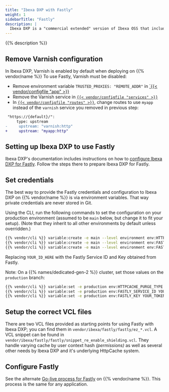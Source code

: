 ```yaml
---
title: "Ibexa DXP with Fastly"
weight: 1
sidebarTitle: "Fastly"
description: |
  Ibexa DXP is a "commercial extended" version of Ibexa OSS that includes, among other things, support for push-based purging on the Fastly CDN.
---
```


{{% description %}}

## Remove Varnish configuration

In Ibexa DXP, Varnish is enabled by default when deploying on {{% vendor/name %}}
To use Fastly, Varnish must be disabled:

- Remove environment variable `TRUSTED_PROXIES: "REMOTE_ADDR"` in [`{{< vendor/configfile "app" >}}](https://github.com/ezsystems/ezplatform/blob/master/.platform.app.yaml)
- Remove the Varnish service in [`{{< vendor/configfile "services" >}}`](https://github.com/ezsystems/ezplatform/blob/master/.platform/services.yaml)
- In [`{{< vendor/configfile "routes" >}}`](https://github.com/ezsystems/ezplatform/blob/master/.platform/routes.yaml),
   change routes to use `myapp` instead of the `varnish` service you removed in previous step:

```diff {no-copy="true"}
 "https://{default}/":
     type: upstream
-     upstream: "varnish:http"
+     upstream: "myapp:http"
```

## Setting up Ibexa DXP to use Fastly

Ibexa DXP's documentation includes instructions on how to [configure Ibexa DXP for Fastly](https://doc.ibexa.co/en/latest/infrastructure_and_maintenance/cache/http_cache/reverse_proxy/#using-varnish-or-fastly).
Follow the steps there to prepare Ibexa DXP for Fastly.

## Set credentials

The best way to provide the Fastly credentials and configuration to Ibexa DXP on {{% vendor/name %}} is via environment variables.
That way private credentials are never stored in Git.

Using the CLI, run the following commands to set the configuration on your production environment
(assumed to be `main` below, but change it to fit your setup).
(Note that they inherit to all other environments by default unless overridden.)

```bash
{{% vendor/cli %}} variable:create -e main --level environment env:HTTPCACHE_PURGE_TYPE --value 'fastly'
{{% vendor/cli %}} variable:create -e main --level environment env:FASTLY_SERVICE_ID --value 'YOUR_ID_HERE'
{{% vendor/cli %}} variable:create -e main --level environment env:FASTLY_KEY --value 'YOUR_TOKEN_HERE'
```

Replacing `YOUR_ID_HERE` with the Fastly Service ID and Key obtained from Fastly.

Note: On a {{% names/dedicated-gen-2 %}} cluster, set those values on the `production` branch:

```bash
{{% vendor/cli %}} variable:set -e production env:HTTPCACHE_PURGE_TYPE fastly
{{% vendor/cli %}} variable:set -e production env:FASTLY_SERVICE_ID YOUR_ID_HERE
{{% vendor/cli %}} variable:set -e production env:FASTLY_KEY YOUR_TOKEN_HERE
```

## Setup the correct VCL files

There are two VCL files provided as starting points for using Fastly with Ibexa DXP;
you can find them in `vendor/ibexa/fastly/fastly/ez_*.vcl`.
A VCL snippet can be found in `vendor/ibexa/fastly/fastly/snippet_re_enable_shielding.vcl`.
They handle varying cache by user context hash _(permissions)_
as well as several other needs by Ibexa DXP and it's underlying HttpCache system.

## Configure Fastly

See the alternate [Go-live process for Fastly](/domains/cdn/_index.md#enable-mtls) on {{% vendor/name %}}.
This process is the same for any application.
